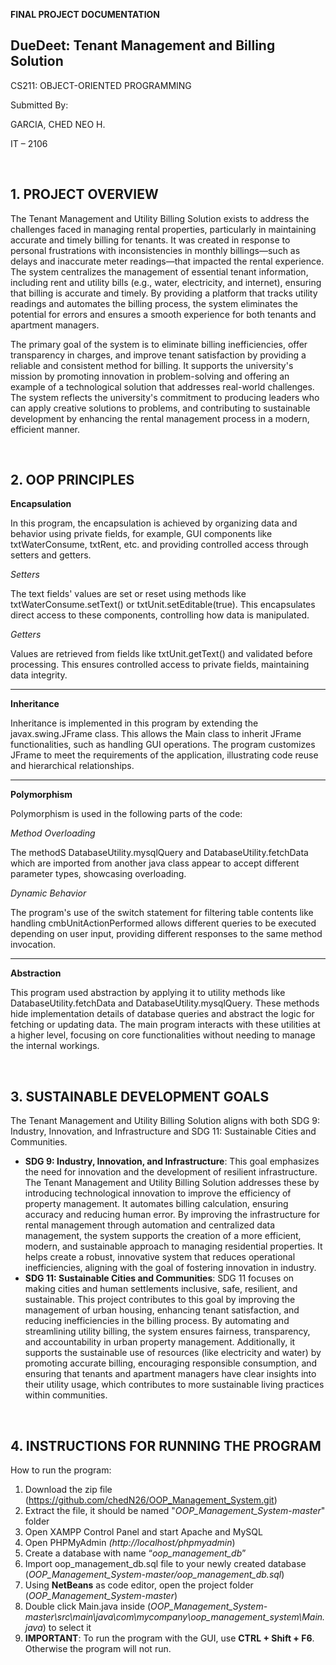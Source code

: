 
<p align='center'> 
  
  **FINAL PROJECT DOCUMENTATION**

## **DueDeet: Tenant Management and Billing Solution**

CS211: OBJECT-ORIENTED PROGRAMMING

Submitted By:

GARCIA, CHED NEO H. 

IT – 2106

</p>

<br>

## 1. **PROJECT OVERVIEW**

The Tenant Management and Utility Billing Solution exists to address the challenges faced in managing rental properties, particularly in maintaining accurate and timely billing for tenants. It was created in response to personal frustrations with inconsistencies in monthly billings—such as delays and inaccurate meter readings—that impacted the rental experience. The system centralizes the management of essential tenant information, including rent and utility bills (e.g., water, electricity, and internet), ensuring that billing is accurate and timely. By providing a platform that tracks utility readings and automates the billing process, the system eliminates the potential for errors and ensures a smooth experience for both tenants and apartment managers.

The primary goal of the system is to eliminate billing inefficiencies, offer transparency in charges, and improve tenant satisfaction by providing a reliable and consistent method for billing. It supports the university's mission by promoting innovation in problem-solving and offering an example of a technological solution that addresses real-world challenges. The system reflects the university's commitment to producing leaders who can apply creative solutions to problems, and contributing to sustainable development by enhancing the rental management process in a modern, efficient manner.

<br>

## 2. **OOP PRINCIPLES**

**Encapsulation**

In this program, the encapsulation is achieved by organizing data and behavior using private fields, for example, GUI components like txtWaterConsume, txtRent, etc. and providing controlled access through setters and getters.

*Setters*

The text fields' values are set or reset using methods like txtWaterConsume.setText() or txtUnit.setEditable(true). This encapsulates direct access to these components, controlling how data is manipulated.

*Getters*

Values are retrieved from fields like txtUnit.getText() and validated before processing. This ensures controlled access to private fields, maintaining data integrity.

-----
**Inheritance**

Inheritance is implemented in this program by extending the javax.swing.JFrame class. This allows the Main class to inherit JFrame functionalities, such as handling GUI operations. The program customizes JFrame to meet the requirements of the application, illustrating code reuse and hierarchical relationships.

-----
**Polymorphism**

Polymorphism is used in the following parts of the code:

*Method Overloading*

The methodS DatabaseUtility.mysqlQuery and DatabaseUtility.fetchData which are imported from another java class appear to accept different parameter types, showcasing overloading.

*Dynamic Behavior*

The program's use of the switch statement for filtering table contents like handling cmbUnitActionPerformed allows different queries to be executed depending on user input, providing different responses to the same method invocation.

-----

**Abstraction**

This program used abstraction by applying it to utility methods like DatabaseUtility.fetchData and DatabaseUtility.mysqlQuery. These methods hide implementation details of database queries and abstract the logic for fetching or updating data. The main program interacts with these utilities at a higher level, focusing on core functionalities without needing to manage the internal workings.

<br>

## 3. **SUSTAINABLE DEVELOPMENT GOALS**

The Tenant Management and Utility Billing Solution aligns with both SDG 9: Industry, Innovation, and Infrastructure and SDG 11: Sustainable Cities and Communities.

- **SDG 9: Industry, Innovation, and Infrastructure**: This goal emphasizes the need for innovation and the development of resilient infrastructure. The Tenant Management and Utility Billing Solution addresses these by introducing technological innovation to improve the efficiency of property management. It automates billing calculation, ensuring accuracy and reducing human error. By improving the infrastructure for rental management through automation and centralized data management, the system supports the creation of a more efficient, modern, and sustainable approach to managing residential properties. It helps create a robust, innovative system that reduces operational inefficiencies, aligning with the goal of fostering innovation in industry.
- **SDG 11: Sustainable Cities and Communities**: SDG 11 focuses on making cities and human settlements inclusive, safe, resilient, and sustainable. This project contributes to this goal by improving the management of urban housing, enhancing tenant satisfaction, and reducing inefficiencies in the billing process. By automating and streamlining utility billing, the system ensures fairness, transparency, and accountability in urban property management. Additionally, it supports the sustainable use of resources (like electricity and water) by promoting accurate billing, encouraging responsible consumption, and ensuring that tenants and apartment managers have clear insights into their utility usage, which contributes to more sustainable living practices within communities.

<br>

## 4. **INSTRUCTIONS FOR RUNNING THE PROGRAM**

How to run the program:

1. Download the zip file (<https://github.com/chedN26/OOP_Management_System.git>)
1. Extract the file, it should be named "*OOP\_Management\_System-master*" folder
1. Open XAMPP Control Panel and start Apache and MySQL
1. Open PHPMyAdmin *(http://localhost/phpmyadmin*)
1. Create a database with name “*oop\_management\_db*”
1. Import oop\_management\_db.sql file to your newly created database (*OOP\_Management\_System-master/oop\_management\_db.sql*)
1. Using **NetBeans** as code editor,  open the project folder (*OOP\_Management\_System-master*)
1. Double click Main.java inside (*OOP\_Management\_System-master\src\main\java\com\mycompany\oop\_management\_system\Main.java*) to select it
1. **IMPORTANT**: To run the program with the GUI, use **CTRL + Shift + F6**. Otherwise the program will not run.
